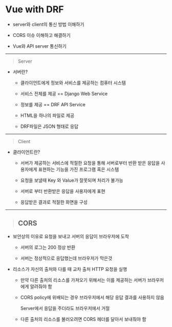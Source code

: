 # Vue with DRF

- server와 client의 통신 방법 이해하기

- CORS 이슈 이해하고 해결하기

- Vue와 API server 통신하기

---

> Server

- 서버란?
  
  - 클라이언트에게 정보와 서비스를 제공하는 컴퓨터 시스템
  
  - 서비스 전체를 제공 == Django Web Service
  
  - 정보를 제공 == DRF API Service
  
  - HTML을 하나의 파일로 제공
  
  - DRF파일은 JSON 형태로 응답

---

> Client

- 클라이언트란?
  
  - 서버가 제공하는 서비스에 적절한 요청을 통해 서버로부터 반환 받은 응답을 사용자에게 표현하는 기능을 가진 프로그램 혹은 시스템
  
  - 요청을 보낼때 Key 와 Value가 잘못되며 처리가 불가능
  
  - 서버로 부터 반환받은 응답을 사용자에게 표현
  
  - 응답받은 결과로 적절한 화면을 구성

---

> ## CORS

- 보안상의 이유로 요청을 보내고 서버의 응답이 브라우저에 도착
  
  - 서버의 로그는 200 정상 반환
  
  - 서버는 정상적으로 응답했는데 브라우저가 막은것

- 리소스가 자신의 출처와 다를 때 교차 출처 HTTP 요청을 실행
  
  - 만약 다른 출처의 리소스를 가져오기 위해서는 이를 제공하는 서버가 브라우저에게 알려줘야 함
  
  - CORS policy에 위배되는 경우 브라우저에서 해당 응답 결과를 사용하지 않음
    
    Server에서 응답을 주더라도 브라우저에서 거절
  
  - 다른 출처의 리소스를 불러오려면 CORS 헤더를 달아서 보내줘야 함




